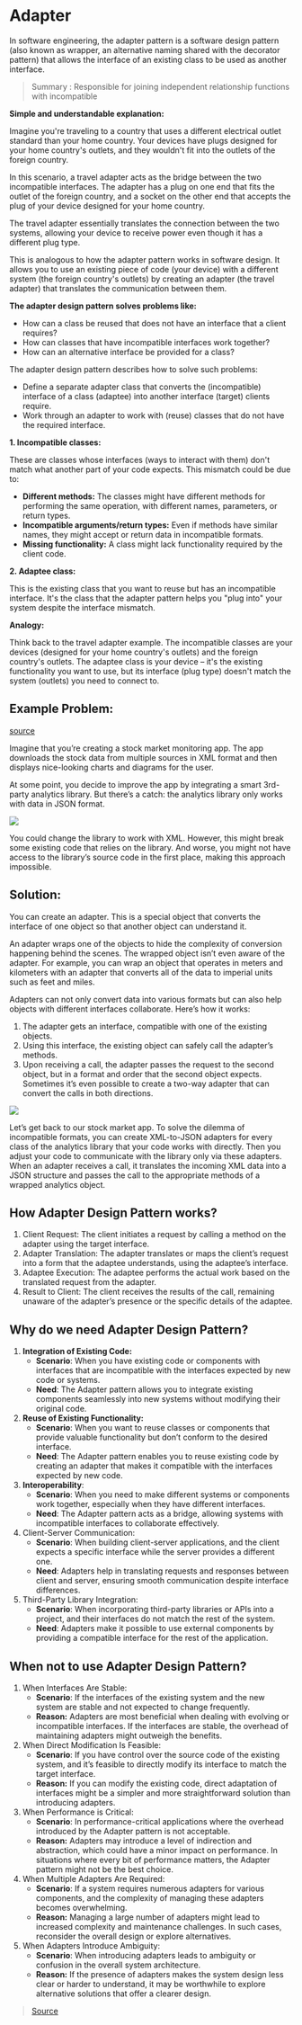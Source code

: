 # Adapter

In software engineering, the adapter pattern is a software design pattern (also known as wrapper, an alternative naming shared with the decorator pattern) that allows the interface of an existing class to be used as another interface.

> Summary : Responsible for joining independent relationship functions with incompatible

**Simple and understandable explanation:**

Imagine you're traveling to a country that uses a different electrical outlet standard than your home country. Your devices have plugs designed for your home country's outlets, and they wouldn't fit into the outlets of the foreign country.

In this scenario, a travel adapter acts as the bridge between the two incompatible interfaces. The adapter has a plug on one end that fits the outlet of the foreign country, and a socket on the other end that accepts the plug of your device designed for your home country.

The travel adapter essentially translates the connection between the two systems, allowing your device to receive power even though it has a different plug type.

This is analogous to how the adapter pattern works in software design. It allows you to use an existing piece of code (your device) with a different system (the foreign country's outlets) by creating an adapter (the travel adapter) that translates the communication between them.

**The adapter design pattern solves problems like:**

* How can a class be reused that does not have an interface that a client requires?
* How can classes that have incompatible interfaces work together?
* How can an alternative interface be provided for a class?

The adapter design pattern describes how to solve such problems:

* Define a separate adapter class that converts the (incompatible) interface of a class (adaptee) into another interface (target) clients require.
* Work through an adapter to work with (reuse) classes that do not have the required interface.

**1. Incompatible classes:**

These are classes whose interfaces (ways to interact with them) don't match what another part of your code expects. This mismatch could be due to:

* **Different methods:** The classes might have different methods for performing the same operation, with different names, parameters, or return types.
* **Incompatible arguments/return types:** Even if methods have similar names, they might accept or return data in incompatible formats. 
* **Missing functionality:** A class might lack functionality required by the client code.

**2. Adaptee class:**

This is the existing class that you want to reuse but has an incompatible interface. It's the class that the adapter pattern helps you "plug into" your system despite the interface mismatch.

**Analogy:**

Think back to the travel adapter example. The incompatible classes are your devices (designed for your home country's outlets) and the foreign country's outlets. The adaptee class is your device – it's the existing functionality you want to use, but its interface (plug type) doesn't match the system (outlets) you need to connect to.


## Example Problem:
[source](https://www.geeksforgeeks.org/adapter-pattern/)

Imagine that you’re creating a stock market monitoring app. The app downloads the stock data from multiple sources in XML format and then displays nice-looking charts and diagrams for the user.

At some point, you decide to improve the app by integrating a smart 3rd-party analytics library. But there’s a catch: the analytics library only works with data in JSON format.

![](https://refactoring.guru/images/patterns/diagrams/adapter/problem-en.png?id=60d01f6c72ba85030cd52d5955caa3d8)

You could change the library to work with XML. However, this might break some existing code that relies on the library. And worse, you might not have access to the library’s source code in the first place, making this approach impossible.

## Solution:

You can create an adapter. This is a special object that converts the interface of one object so that another object can understand it.

An adapter wraps one of the objects to hide the complexity of conversion happening behind the scenes. The wrapped object isn’t even aware of the adapter. For example, you can wrap an object that operates in meters and kilometers with an adapter that converts all of the data to imperial units such as feet and miles.

Adapters can not only convert data into various formats but can also help objects with different interfaces collaborate. Here’s how it works:

1. The adapter gets an interface, compatible with one of the existing objects.
2. Using this interface, the existing object can safely call the adapter’s methods.
3. Upon receiving a call, the adapter passes the request to the second object, but in a format and order that the second object expects.
Sometimes it’s even possible to create a two-way adapter that can convert the calls in both directions.

![](https://refactoring.guru/images/patterns/diagrams/adapter/solution-en.png?id=5f4f1b4575236a3853f274b690bd6656)

Let’s get back to our stock market app. To solve the dilemma of incompatible formats, you can create XML-to-JSON adapters for every class of the analytics library that your code works with directly. Then you adjust your code to communicate with the library only via these adapters. When an adapter receives a call, it translates the incoming XML data into a JSON structure and passes the call to the appropriate methods of a wrapped analytics object.


## How Adapter Design Pattern works?
1. Client Request:
The client initiates a request by calling a method on the adapter using the target interface.
2. Adapter Translation:
The adapter translates or maps the client’s request into a form that the adaptee understands, using the adaptee’s interface.
3. Adaptee Execution:
The adaptee performs the actual work based on the translated request from the adapter.
4. Result to Client:
The client receives the results of the call, remaining unaware of the adapter’s presence or the specific details of the adaptee.

## Why do we need Adapter Design Pattern?
1. **Integration of Existing Code:**
    - **Scenario**: When you have existing code or components with interfaces that are incompatible with the interfaces expected by     new code or systems.
    - **Need**: The Adapter pattern allows you to integrate existing components seamlessly into new systems without modifying their original code.
2. **Reuse of Existing Functionality:**
    * **Scenario**: When you want to reuse classes or components that provide valuable functionality but don’t conform to the desired   interface.
    * **Need**: The Adapter pattern enables you to reuse existing code by creating an adapter that makes it compatible with the interfaces expected by new code.
3. **Interoperability**:
    * **Scenario**: When you need to make different systems or components work together, especially when they have different    interfaces.
    * **Need**: The Adapter pattern acts as a bridge, allowing systems with incompatible interfaces to collaborate effectively.
4. Client-Server Communication:
    - **Scenario**: When building client-server applications, and the client expects a specific interface while the server provides a   different one.
    - **Need**: Adapters help in translating requests and responses between client and server, ensuring smooth communication despite    interface differences.
5. Third-Party Library Integration:
    - **Scenario**: When incorporating third-party libraries or APIs into a project, and their interfaces do not match the rest of the  system.
    - **Need**: Adapters make it possible to use external components by providing a compatible interface for the rest of the application.
## When not to use Adapter Design Pattern?
1. When Interfaces Are Stable:
    * **Scenario**: If the interfaces of the existing system and the new system are stable and not expected to change frequently.
    * **Reason:** Adapters are most beneficial when dealing with evolving or incompatible interfaces. If the interfaces are stable, the overhead of maintaining adapters might outweigh the benefits.
2. When Direct Modification Is Feasible:
    * **Scenario**: If you have control over the source code of the existing system, and it’s feasible to directly modify its interface to match the target interface.
    * **Reason:** If you can modify the existing code, direct adaptation of interfaces might be a simpler and more straightforward solution than introducing adapters.
3. When Performance is Critical:
    * **Scenario**: In performance-critical applications where the overhead introduced by the Adapter pattern is not acceptable.
    * **Reason:** Adapters may introduce a level of indirection and abstraction, which could have a minor impact on performance. In situations where every bit of performance matters, the Adapter pattern might not be the best choice.
4. When Multiple Adapters Are Required:
    * **Scenario**: If a system requires numerous adapters for various components, and the complexity of managing these adapters becomes overwhelming.
    * **Reason:** Managing a large number of adapters might lead to increased complexity and maintenance challenges. In such cases, reconsider the overall design or explore alternatives.
5. When Adapters Introduce Ambiguity:
    * **Scenario**: When introducing adapters leads to ambiguity or confusion in the overall system architecture.
    * **Reason:** If the presence of adapters makes the system design less clear or harder to understand, it may be worthwhile to explore alternative solutions that offer a clearer design.
> [Source](https://www.geeksforgeeks.org/adapter-pattern/)